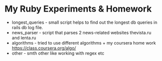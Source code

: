 My Ruby Experiments & Homework
================

* longest_queries - small script helps to find out the longest db queries in rails db log file.
* news_parser - script that parses 2 news-related websites thevista.ru and lenta.ru
* algorithms - tried to use different algorithms + my coursera home work https://class.coursera.org/algo/
* other - smth other like working with regex etc

